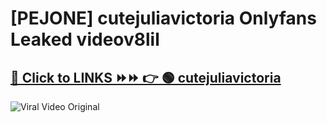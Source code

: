 
 # [PEJONE] cutejuliavictoria Onlyfans Leaked videov8lil

## <h2><a href="https://clipsfans.com/cutejuliavictoria&ref=git">🔗 Click to LINKS ⏩⏩ 👉 🟢 cutejuliavictoria </a></h2>

<a href="https://clipsfans.com/cutejuliavictoria&ref=git" rel="nofollow" data-target="animated-image.originalLink"><img src="https://i.ibb.co.com/xMMVF88/686577567.gif" alt="Viral Video Original" style="max-width: 100%; display: inline-block;" data-target="animated-image.originalImage"></a>

